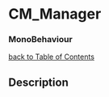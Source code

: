 # CM_Manager
### MonoBehaviour

[back to Table of Contents](/Assets/Scripts/Character/TableOfContents.md)
<br>

## Description



